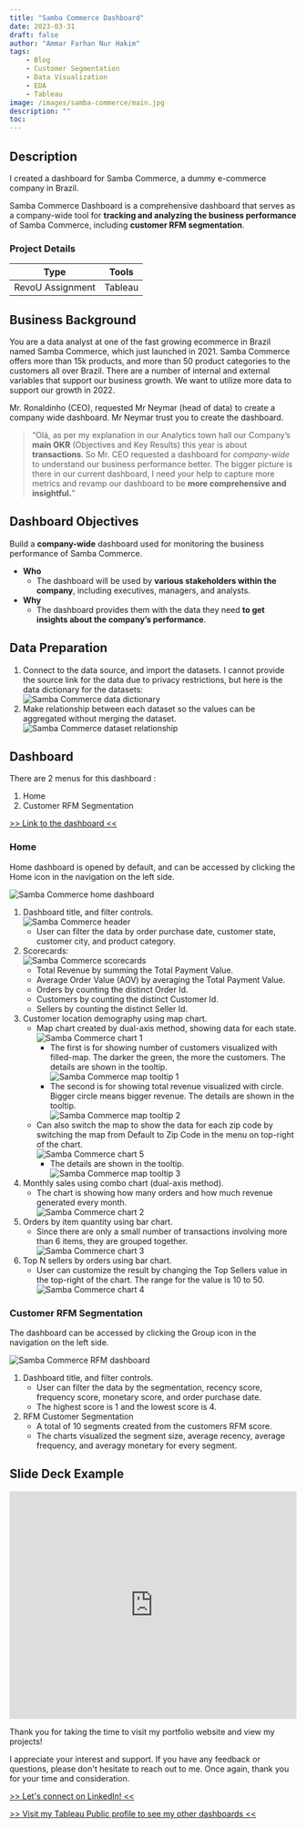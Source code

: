 ```yaml
---
title: "Samba Commerce Dashboard"
date: 2023-03-31
draft: false
author: "Ammar Farhan Nur Hakim"
tags:
    - Blog
    - Customer Segmentation
    - Data Visualization
    - EDA
    - Tableau
image: /images/samba-commerce/main.jpg
description: ""
toc:
---
```


## Description

I created a dashboard for Samba Commerce, a dummy e-commerce company in Brazil.

Samba Commerce Dashboard is a comprehensive dashboard that serves as a company-wide tool for **tracking and analyzing the business performance** of Samba Commerce, including **customer RFM segmentation**.

### Project Details
| Type       | Tools    |
| ---------- | -------- |
| RevoU Assignment | Tableau  |

## Business Background

You are a data analyst at one of the fast growing ecommerce in Brazil named Samba Commerce, which just launched in 2021. Samba Commerce offers more than 15k products, and more than 50 product categories to the customers all over Brazil. There are a number of internal and external variables that support our business growth. We want to utilize more data to support our growth in 2022.

Mr. Ronaldinho (CEO), requested Mr Neymar (head of data) to create a company wide dashboard. Mr Neymar trust you to create the dashboard.

> “Olá, as per my explanation in our Analytics town hall our Company’s **main OKR** (Objectives and Key Results) this year is about **transactions**. So Mr. CEO requested a dashboard for *company-wide* to understand our business performance better. The bigger picture is there in our current dashboard, I need your help to capture more metrics and revamp our dashboard to be **more comprehensive and insightful.**”

## Dashboard Objectives

Build a **company-wide** dashboard used for monitoring the business performance of Samba Commerce.

- **Who**
    - The dashboard will be used by **various stakeholders within the company**, including executives, managers, and analysts.
- **Why**
    - The dashboard provides them with the data they need **to get insights about the company’s performance**.

## Data Preparation

1. Connect to the data source, and import the datasets. I cannot provide the source link for the data due to privacy restrictions, but here is the data dictionary for the datasets: 
    <br> <img src='/images/samba-commerce/data-dictionary.png' alt='Samba Commerce data dictionary'>
2. Make relationship between each dataset so the values can be aggregated without merging the dataset.
    <br> <img src='/images/samba-commerce/relation.png' alt='Samba Commerce dataset relationship'>

## Dashboard
There are 2 menus for this dashboard :
1. Home
2. Customer RFM Segmentation

<a href="https://public.tableau.com/app/profile/ahanaki/viz/SambaCommerce_16799043425600/DashboardHome" target="_blank">>> Link to the dashboard <<</a>

### Home
Home dashboard is opened by default, and can be accessed by clicking the Home icon in the navigation on the left side.

<img src='/images/samba-commerce/dashboard-1.png' alt='Samba Commerce home dashboard'>

1. Dashboard title, and filter controls. 
    <br> <img src='/images/samba-commerce/header.png' alt='Samba Commerce header'>
    - User can filter the data by order purchase date, customer state, customer city, and product category.
2. Scorecards:
    <br> <img src='/images/samba-commerce/scorecards.png' alt='Samba Commerce scorecards'>
    - Total Revenue by summing the Total Payment Value.
    - Average Order Value (AOV) by averaging the Total Payment Value.
    - Orders by counting the distinct Order Id.
    - Customers by counting the distinct Customer Id.
    - Sellers by counting the distinct Seller Id.
3. Customer location demography using map chart.
    - Map chart created by dual-axis method, showing data for each state.
        <br> <img src='/images/samba-commerce/chart-1.png' alt='Samba Commerce chart 1'>
        - The first is for showing number of customers visualized with filled-map. The darker the green, the more the customers. The details are shown in the tooltip. 
            <br> <img src='/images/samba-commerce/tooltip-1.png' alt='Samba Commerce map tooltip 1'>
        - The second is for showing total revenue visualized with circle. Bigger circle means bigger revenue. The details are shown in the tooltip.
            <br> <img src='/images/samba-commerce/tooltip-2.png' alt='Samba Commerce map tooltip 2'>
    - Can also switch the map to show the data for each zip code by switching the map from Default to Zip Code in the menu on top-right of the chart.
        <br> <img src='/images/samba-commerce/chart-5.png' alt='Samba Commerce chart 5'>
        - The details are shown in the tooltip.
            <br> <img src='/images/samba-commerce/tooltip-3.png' alt='Samba Commerce map tooltip 3'>
4. Monthly sales using combo chart (dual-axis method).
    - The chart is showing how many orders and how much revenue generated every month.
    <br> <img src='/images/samba-commerce/chart-2.png' alt='Samba Commerce chart 2'>
5. Orders by item quantity using bar chart.
    - Since there are only a small number of transactions involving more than 6 items, they are grouped together.
    <br> <img src='/images/samba-commerce/chart-3.png' alt='Samba Commerce chart 3'>
6. Top N sellers by orders using bar chart. 
    - User can customize the result by changing the Top Sellers value in the top-right of the chart. The range for the value is 10 to 50.
        <br> <img src='/images/samba-commerce/chart-4.png' alt='Samba Commerce chart 4'>

### Customer RFM Segmentation
The dashboard can be accessed by clicking the Group icon in the navigation on the left side.

<img src='/images/samba-commerce/dashboard-2.png' alt='Samba Commerce RFM dashboard'>

1. Dashboard title, and filter controls. 
    - User can filter the data by the segmentation, recency score, frequency score, monetary score, and order purchase date. 
    - The highest score is 1 and the lowest score is 4.
2. RFM Customer Segmentation
    - A total of 10 segments created from the customers RFM score.
    - The charts visualized the segment size, average recency, average frequency, and averagy monetary for every segment.

## Slide Deck Example

<iframe src="https://docs.google.com/presentation/d/e/2PACX-1vRw9mZhHXVAVCsYEu6tzJk3N8saiDWN4usFugJT3WbZUm5jhBtTiYg1xWTSsLyyKeznvRRuQV9JW4FK/embed?start=false&loop=false&delayms=3000" frameborder="0" width="100%" height="400" allowfullscreen="true" mozallowfullscreen="true" webkitallowfullscreen="true"></iframe>

Thank you for taking the time to visit my portfolio website and view my projects!

I appreciate your interest and support. If you have any feedback or questions, please don't hesitate to reach out to me. Once again, thank you for your time and consideration.

<a href="https://www.linkedin.com/in/ahanaki/" target="_blank">>> Let's connect on LinkedIn! <<</a>

<a href="https://public.tableau.com/app/profile/ahanaki" target="_blank">>> Visit my Tableau Public profile to see my other dashboards <<</a>
